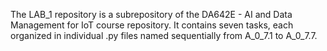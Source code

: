 The LAB_1 repository is a subrepository of the DA642E - AI and Data Management 
for IoT course repository. It contains seven tasks, each organized in 
individual .py files named sequentially from A_0_7.1 to A_0_7.7.